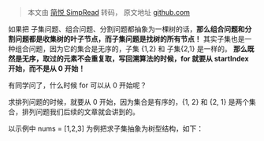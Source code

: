 > 本文由 [简悦 SimpRead](http://ksria.com/simpread/) 转码， 原文地址 [github.com](https://github.com/youngyangyang04/leetcode-master/blob/master/problems/0078.%E5%AD%90%E9%9B%86.md)


如果把 子集问题、组合问题、分割问题都抽象为一棵树的话，**那么组合问题和分割问题都是收集树的叶子节点，而子集问题是找树的所有节点！**
其实子集也是一种组合问题，因为它的集合是无序的，子集 {1,2} 和 子集{2,1} 是一样的。
**那么既然是无序，取过的元素不会重复取，写回溯算法的时候，for 就要从 startIndex 开始，而不是从 0 开始！**

有同学问了，什么时候 for 可以从 0 开始呢？

求排列问题的时候，就要从 0 开始，因为集合是有序的，{1, 2} 和 {2, 1} 是两个集合，排列问题我们后续的文章就会讲到的。

以示例中 nums = [1,2,3] 为例把求子集抽象为树型结构，如下：